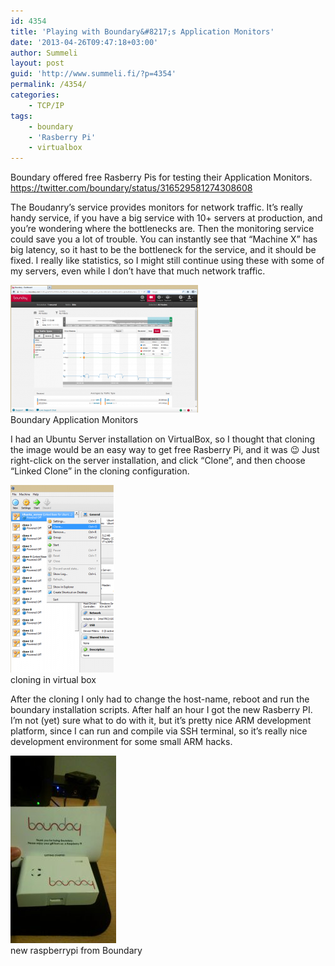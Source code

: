 ```yaml
---
id: 4354
title: 'Playing with Boundary&#8217;s Application Monitors'
date: '2013-04-26T09:47:18+03:00'
author: Summeli
layout: post
guid: 'http://www.summeli.fi/?p=4354'
permalink: /4354/
categories:
    - TCP/IP
tags:
    - boundary
    - 'Rasberry Pi'
    - virtualbox
---
```


Boundary offered free Rasberry Pis for testing their Application Monitors. <https://twitter.com/boundary/status/316529581274308608>  

The Boudanry’s service provides monitors for network traffic. It’s really handy service, if you have a big service with 10+ servers at production, and you’re wondering where the bottlenecks are. Then the monitoring service could save you a lot of trouble. You can instantly see that “Machine X” has big latency, so it hast to be the bottleneck for the service, and it should be fixed. I really like statistics, so I might still continue using these with some of my servers, even while I don’t have that much network traffic.

![](/jekyll-export/wp-content/uploads/2013/03/boundary-300x204.png)   
Boundary Application Monitors

I had an Ubuntu Server installation on VirtualBox, so I thought that cloning the image would be an easy way to get free Rasberry Pi, and it was 😉 Just right-click on the server installation, and click “Clone”, and then choose “Linked Clone” in the cloning configuration.

![](/jekyll-export/wp-content/uploads/2013/03/virtual_box-166x300.png)    
cloning in virtual box   

After the cloning I only had to change the host-name, reboot and run the boundary installation scripts. After half an hour I got the new Rasberry PI. I’m not (yet) sure what to do with it, but it’s pretty nice ARM development platform, since I can run and compile via SSH terminal, so it’s really nice development environment for some small ARM hacks.

![](/jekyll-export/wp-content/uploads/2013/04/my_raspberrypi-169x300.jpg)   
new raspberrypi from Boundary
